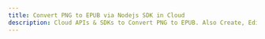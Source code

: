 ---title: Convert PNG to EPUB via Nodejs SDK in Clouddescription: Cloud APIs & SDKs to Convert PNG to EPUB. Also Create, Edit & Render Microsoft Word & OpenOffice documents in the Cloud.---
